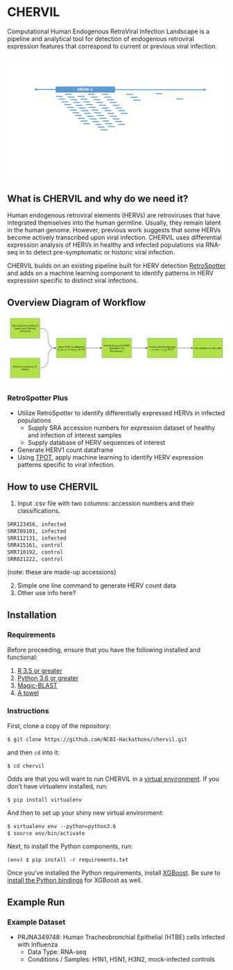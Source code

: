 # CHERVIL

Computational Human Endogenous RetroViral Infection Landscape is a pipeline and analytical tool for detection of endogenous retroviral expression features that correspond to current or previous viral infection.


![image](images/image.png)


## What is CHERVIL and why do we need it?
Human endogenous retroviral elements (HERVs) are retroviruses that have integrated themselves into the human germline. Usually, they remain latent in the human genome. However, previous work suggests that some HERVs become actively transcribed upon viral infection. CHERVIL uses differential expression analysis of HERVs in healthy and infected populations via RNA-seq in  to detect pre-symptomatic or historic viral infection.

CHERVIL builds on an existing pipeline built for HERV detection [RetroSpotter](https://github.com/NCBI-Hackathons/RetroSpotter) and adds on a machine learning component to identify patterns in HERV expression specific to distinct viral infections.

## Overview Diagram of Workflow

![pipeline](images/pipeline.png)

### RetroSpotter Plus
* Utilize RetroSpotter to identify differentially expressed HERVs in infected populations
    + Supply SRA accession numbers for expression dataset of healthy and infection of interest samples
    + Supply database of HERV sequences of interest
* Generate HERV1 count dataframe
* Using [TPOT](https://github.com/EpistasisLab/tpot), apply machine learning to identify HERV expression patterns specific to viral infection.

## How to use CHERVIL

1. Input .csv file with two columns: accession numbers and their classifications.
```csv
SRR123456, infected
SRR789101, infected
SRR112131, infected
SRR415161, control
SRR718192, control
SRR021222, control
```
(note: these are made-up accessions)

2. Simple one line command to generate HERV count data
3. Other use info here?

## Installation
### Requirements

Before proceeding, ensure that you have the following installed and functional:

1. [R 3.5 or greater](https://cran.r-project.org)
2. [Python 3.6 or greater](https://www.python.org/downloads/release/python-365/)
3. [Magic-BLAST](https://ncbi.github.io/magicblast/)
4. [A towel](https://en.wikipedia.org/wiki/Towel_Day#Origin)

### Instructions

First, clone a copy of the repository:

    $ git clone https://github.com/NCBI-Hackathons/chervil.git

and then `cd` into it:

    $ cd chervil

Odds are that you will want to run CHERVIL in a [virtual environment](https://virtualenv.pypa.io/en/stable/). If you don't have virtualenv installed, run:

    $ pip install virtualenv

And then to set up your shiny new virtual environment:

    $ virtualenv env --python=python3.6
    $ source env/bin/activate

Next, to install the Python components, run:

    (env) $ pip install -r requirements.txt

Once you've installed the Python requirements, install [XGBoost](https://xgboost.readthedocs.io/en/latest/build.html). Be sure to [install the Python bindings](http://xgboost.readthedocs.io/en/latest/build.html#python-package-installation) for XGBoost as well.

## Example Run
### Example Dataset
* PRJNA349748: Human Tracheobronchial Epithelial (HTBE) cells infected with Influenza
    + Data Type: RNA-seq
    + Conditions / Samples: H1N1, H5N1, H3N2, mock-infected controls
